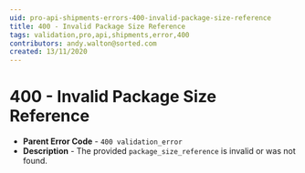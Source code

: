 ```yaml
---
uid: pro-api-shipments-errors-400-invalid-package-size-reference
title: 400 - Invalid Package Size Reference
tags: validation,pro,api,shipments,error,400
contributors: andy.walton@sorted.com
created: 13/11/2020
---
```

# 400 - Invalid Package Size Reference

* **Parent Error Code** - `400 validation_error`
* **Description** - The provided `package_size_reference` is invalid or was not found.